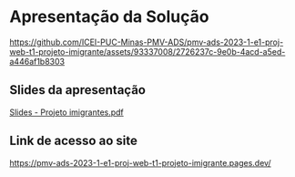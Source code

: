 # Apresentação da Solução


https://github.com/ICEI-PUC-Minas-PMV-ADS/pmv-ads-2023-1-e1-proj-web-t1-projeto-imigrante/assets/93337008/2726237c-9e0b-4acd-a5ed-a446af1b8303


## Slides da apresentação

[Slides - Projeto imigrantes.pdf](https://github.com/ICEI-PUC-Minas-PMV-ADS/pmv-ads-2023-1-e1-proj-web-t1-projeto-imigrante/files/11927295/Slides.-.Projeto.imigrantes.pdf)



## Link de acesso ao site
https://pmv-ads-2023-1-e1-proj-web-t1-projeto-imigrante.pages.dev/

